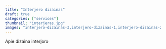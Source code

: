 ```yaml
---
title: "Interjero dizainas"
draft: true
categories: ["services"]
thumbnail: "interjeras.jpg"
images: "interjero-dizainas-3,interjero-dizainas-1,interjero-dizainas-2,interjero-dizainas-4,interjero-dizainas-5"
---
```


Apie dizaina interjoro